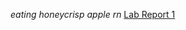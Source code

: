 *eating honeycrisp apple rn*
[Lab Report 1](https://sylvanabrooke.github.io/cse15l-lab-reports/blob/main/lab-report-1-week-0.md)
